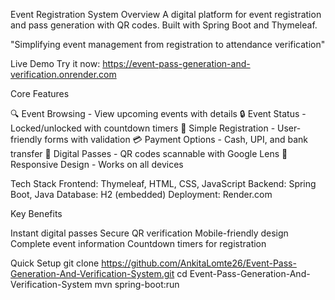 Event Registration System
Overview
A digital platform for event registration and pass generation with QR codes. Built with Spring Boot and Thymeleaf.

"Simplifying event management from registration to attendance verification"

Live Demo
Try it now: https://event-pass-generation-and-verification.onrender.com

Core Features

🔍 Event Browsing - View upcoming events with details
🔒 Event Status - Locked/unlocked with countdown timers
📝 Simple Registration - User-friendly forms with validation
💳 Payment Options - Cash, UPI, and bank transfer
🎫 Digital Passes - QR codes scannable with Google Lens
📱 Responsive Design - Works on all devices

Tech Stack
Frontend: Thymeleaf, HTML, CSS, JavaScript
Backend: Spring Boot, Java
Database: H2 (embedded)
Deployment: Render.com

Key Benefits

Instant digital passes
Secure QR verification
Mobile-friendly design
Complete event information
Countdown timers for registration

Quick Setup
git clone https://github.com/AnkitaLomte26/Event-Pass-Generation-And-Verification-System.git
cd Event-Pass-Generation-And-Verification-System
mvn spring-boot:run
